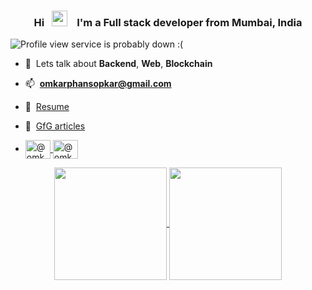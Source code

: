 <h3 align="center">
  Hi &nbsp;
  <img src="https://user-images.githubusercontent.com/72618584/136240367-bbd513b9-ca0a-4fba-985e-8aec33b26f2e.gif" width="25" alt "#">
  &nbsp;&nbsp; I'm a Full stack developer from Mumbai, India
</h3>
<!-- 
<h3 align="center">
  
</h3> -->

<p align="left"> 
  <img src="https://komarev.com/ghpvc/?username=OmkarPh&label=Profile%20views&color=blueviolet&style=flat" alt="Profile view service is probably down :(" /> 
</p>

- 💬&nbsp; Lets talk about **Backend**, **Web**, **Blockchain**

- 📫&nbsp; **omkarphansopkar@gmail.com**

- 📄&nbsp; <a href="https://drive.google.com/file/d/1dOQjE_NJDJzn4Vx68qE52pLKrfNYznyf/view" target="_blank">Resume</a>

- 📝&nbsp; <a href="https://auth.geeksforgeeks.org/user/omkarphansopkar/articles" target="_blank">GfG articles</a>

- <a href="https://twitter.com/omkarphansopkar" target="_blank">
    <img align="center" src="https://raw.githubusercontent.com/rahuldkjain/github-profile-readme-generator/master/src/images/icons/Social/twitter.svg" alt="@omkarphansopkar" height="30" width="40" />
  </a>
  
  <a href="https://www.linkedin.com/in/omkarphansopkar/" target="_blank">
    <img align="center" src="https://raw.githubusercontent.com/rahuldkjain/github-profile-readme-generator/master/src/images/icons/Social/linked-in-alt.svg" alt="@omkarphansopkar" height="30" width="40" />
  </a>

<!--
<br/>
<p>
  <img align="left" src="https://github-readme-stats.vercel.app/api/top-langs?username=OmkarPh&show_icons=true&locale=en&layout=compact&langs_count=8&theme=tokyonight" alt="OmkarPh" />  
  <img align="center" src="https://github-readme-stats.vercel.app/api?username=OmkarPh&show_icons=true&count_private=true&theme=tokyonight&hide_rank=true" alt="OmkarPh" />
</p>
-->

<!--<img src="https://user-images.githubusercontent.com/73097560/115834477-dbab4500-a447-11eb-908a-139a6edaec5c.gif">-->
<!--<h3 align="center">Statistics</h3>-->
<div align="center">
<a href="https://github.com/OmkarPh">
<img align="center" src="http://github-profile-summary-cards.vercel.app/api/cards/stats?username=OmkarPh&count_private=true&theme=algolia" height="180em"/>
<img align="center" src="http://github-profile-summary-cards.vercel.app/api/cards/most-commit-language?username=OmkarPh&count_private=true&theme=algolia" height="180em" />
<!--<img align="center" src="http://github-profile-summary-cards.vercel.app/api/cards/repos-per-language?username=OmkarPh&count_private=true&theme=2077" height="180em" />-->
<!--<img align="center" src="http://github-profile-summary-cards.vercel.app/api/cards/profile-details?username=OmkarPh&count_private=true&theme=2077" height="180em" />-->
</div>
